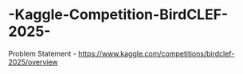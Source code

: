 # -Kaggle-Competition-BirdCLEF-2025-
Problem Statement - https://www.kaggle.com/competitions/birdclef-2025/overview
